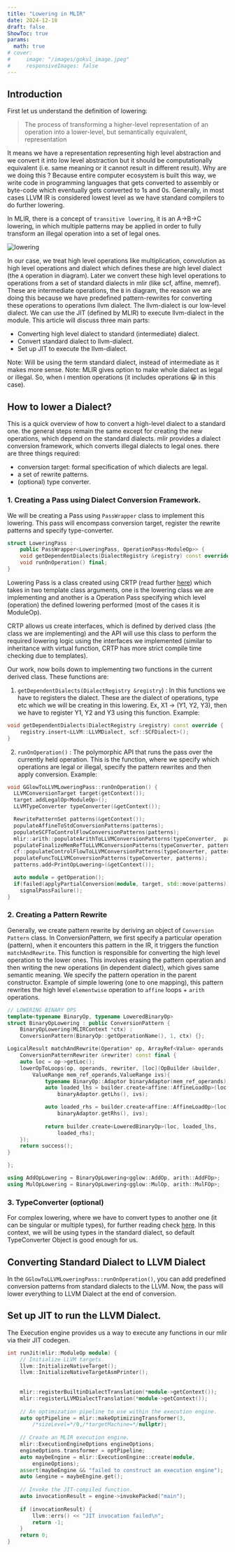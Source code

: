 ```yaml
---
title: "Lowering in MLIR"
date: 2024-12-18
draft: false
ShowToc: true
params:
  math: true
# cover:
#     image: "/images/gokul_image.jpeg"
#     responsiveImages: false
---
```


## Introduction
First let us understand the definition of lowering:

> The process of transforming a higher-level representation of an operation into a lower-level, but 
> semantically equivalent, representation

It means we have a representation representing high level abstraction and we convert it into 
low level abstraction but it should be computationally equivalent (i.e. same meaning or it cannot 
result in different result). Why are we doing this ? Because entire computer ecosystem is built 
this way, we write code in programming languages that gets converted to assembly or byte-code 
which eventually gets converted to 1s and 0s. Generally, in most cases LLVM IR is considered 
lowest level as we have standard compilers to do further lowering. 

In MLIR, there is a concept of `transitive lowering`, it is an A->B->C lowering, in which multiple 
patterns may be applied in order to fully transform an illegal operation into a set of legal ones.

![lowering](/images/abc_lowering.png)

In our case, we treat high level operations like multiplication, convolution as high level operations and dialect which defines these are high level dialect (the `A` operation in diagram). Later we convert these high level operations to operations from a set of standard dialects in mlir (like scf, affine, memref). These are intermediate operations, the `B` in diagram, the reason we are doing this because we have predefined pattern-rewrites for converting these operations to operations llvm dialect. The llvm-dialect is our low-level dialect. We can use the JIT (defined by MLIR) to execute llvm-dialect in the module. This article will discuss three main parts:
- Converting high level dialect to standard (intermediate) dialect.
- Convert standard dialect to llvm-dialect.
- Set up JIT to execute the llvm-dialect.

Note: Will be using the term standard dialect, instead of intermediate as it makes more sense.
Note: MLIR gives option to make whole dialect as legal or illegal. So, when i mention operations (it includes operations 😀 in this case).
## How to lower a Dialect?
This is a quick overview of how to convert a high-level dialect to a standard one. the general steps remain the same except for creating the new operations, which depend on the standard dialects.
mlir provides a dialect conversion framework, which converts illegal dialects to legal ones. there are three things required:
- conversion target: formal specification of which dialects are legal.
- a set of rewrite patterns.
- (optional) type converter.

### 1. Creating a Pass using Dialect Conversion Framework.
We will be creating a Pass using `PassWrapper` class to implement this lowering. This pass will encompass conversion target, register the rewrite patterns and specify type-converter.

```c++
struct LoweringPass : 
	public PassWrapper<LoweringPass, OperationPass<ModuleOp>> {
	void getDependentDialects(DialectRegistry &registry) const override;
	void runOnOperation() final;
}
```

Lowering Pass is a class created using CRTP (read further [here](https://en.wikipedia.org/wiki/Curiously_recurring_template_pattern)) which takes in two template class arguments, one is the lowering class we are implementing and another is a Operation Pass specifying which level (operation) the defined lowering performed (most of the cases it is ModuleOp). 

CRTP allows us create interfaces, which is defined by derived class (the class we are implementing) and the API will use this class to perform the required lowering logic using the interfaces we implemented (similar to inheritance with virtual function, CRTP has more strict compile time checking due to templates).

Our work, now boils down to implementing two functions in the current derived class. These functions are:
1. `getDependentDialects(DialectRegistry &registry`) : In this functions we have to registers the dialect. These are the dialect of operations, type etc which we will be creating in this lowering. Ex,  X1 -> (Y1, Y2, Y3), then we have to register Y1, Y2 and Y3 using this function. Example:
```c++
void getDependentDialects(DialectRegistry &registry) const override {
	registry.insert<LLVM::LLVMDialect, scf::SCFDialect>();
}
```
2. `runOnOperation()` : The polymorphic API that runs the pass over the currently held operation. This is the function, where we specify which operations are legal or illegal, specify the pattern rewrites and then apply conversion. Example:
```c++
void GGlowToLLVMLoweringPass::runOnOperation() {
  LLVMConversionTarget target(getContext());
  target.addLegalOp<ModuleOp>();
  LLVMTypeConverter typeConverter(&getContext());

  RewritePatternSet patterns(&getContext());
  populateAffineToStdConversionPatterns(patterns);
  populateSCFToControlFlowConversionPatterns(patterns);
  mlir::arith::populateArithToLLVMConversionPatterns(typeConverter,  patterns);
  populateFinalizeMemRefToLLVMConversionPatterns(typeConverter, patterns);
  cf::populateControlFlowToLLVMConversionPatterns(typeConverter, patterns);
  populateFuncToLLVMConversionPatterns(typeConverter, patterns);
  patterns.add<PrintOpLowering>(&getContext());

  auto module = getOperation();
  if(failed(applyPartialConversion(module, target, std::move(patterns))))
    signalPassFailure();
}
```

### 2. Creating a Pattern Rewrite

Generally, we create pattern rewrite by deriving an object of `Conversion Pattern` class. In ConversionPattern, we first specify a particular operation (pattern), when it encounters this pattern in the IR, it triggers the function `matchAndRewrite`. This function is responsible for converting the high level operation to the lower ones. This involves erasing the pattern operation and then writing the new operations (in dependent dialect), which gives same semantic meaning. We specify the pattern operation in the parent constructor.
Example of simple lowering (one to one mapping), this pattern rewrites the high level `elementwise` operation to `affine` loops + `arith` operations.

```c++
// LOWERING BINARY OPS
template<typename BinaryOp, typename LoweredBinaryOp>
struct BinaryOpLowering : public ConversionPattern {
	BinaryOpLowering(MLIRContext *ctx) : 
	ConversionPattern(BinaryOp::getOperationName(), 1, ctx) {};

LogicalResult matchAndRewrite(Operation* op, ArrayRef<Value> operands
	ConversionPatternRewriter &rewriter) const final {
	auto loc = op->getLoc();
	lowerOpToLoops(op, operands, rewriter, [loc](OpBuilder &builder,
		ValueRange mem_ref_operands,ValueRange ivs){
			typename BinaryOp::Adaptor binaryAdaptor(mem_ref_operands);
			auto loaded_lhs = builder.create<affine::AffineLoadOp>(loc, 
				binaryAdaptor.getLhs(), ivs);

			auto loaded_rhs = builder.create<affine::AffineLoadOp>(loc, 
				binaryAdaptor.getRhs(), ivs);
			
			return builder.create<LoweredBinaryOp>(loc, loaded_lhs,
				loaded_rhs);
	});
	return success();
}

};

using AddOpLowering = BinaryOpLowering<gglow::AddOp, arith::AddFOp>;
using MulOpLowering = BinaryOpLowering<gglow::MulOp, arith::MulFOp>;
```

### 3. TypeConverter (optional)
For complex lowering, where we have to convert types to another one (it can be singular or multiple types), for further reading check [here](https://mlir.llvm.org/docs/DialectConversion/#type-converter). In this context, we will be using types in the standard dialect, so default TypeConverter Object is good enough for us.

## Converting Standard Dialect to LLVM Dialect
In the `GGlowToLLVMLoweringPass::runOnOperation()`, you can add predefined conversion patterns from standard dialects to the LLVM. Now, the pass will lower everything to LLVM Dialect at the end of conversion.

## Set up JIT to run the LLVM Dialect.

The Execution engine provides us a way to execute any functions in our mlir via their JIT codegen.
```c++
int runJit(mlir::ModuleOp module) {
	// Initialize LLVM targets.
	llvm::InitializeNativeTarget();
	llvm::InitializeNativeTargetAsmPrinter();
	
	
	mlir::registerBuiltinDialectTranslation(*module->getContext());
	mlir::registerLLVMDialectTranslation(*module->getContext());
	
	// An optimization pipeline to use within the execution engine.
	auto optPipeline = mlir::makeOptimizingTransformer(3, 
		/*sizeLevel=*/0,/*targetMachine=*/nullptr);
	
	// Create an MLIR execution engine.
	mlir::ExecutionEngineOptions engineOptions;
	engineOptions.transformer = optPipeline;
	auto maybeEngine = mlir::ExecutionEngine::create(module, 
		engineOptions);
	assert(maybeEngine && "failed to construct an execution engine");
	auto &engine = maybeEngine.get();
	
	// Invoke the JIT-compiled function.
	auto invocationResult = engine->invokePacked("main");
	
	if (invocationResult) {
		llvm::errs() << "JIT invocation failed\n";
		return -1;
	}
	return 0;
}
```